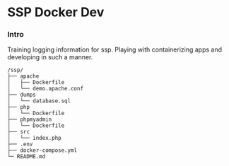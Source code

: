 SSP Docker Dev
===================================

### Intro
Training logging information for ssp.  Playing with containerizing apps and developing in such a manner.


```
/ssp/
├── apache
│   ├── Dockerfile
│   └── demo.apache.conf
├── dumps
│   └── database.sql
├── php
│   └── Dockerfile
├── phpmyadmin
│   └── Dockerfile
├── src
│   └── index.php
├── .env
├── docker-compose.yml
└─ README.md
```
